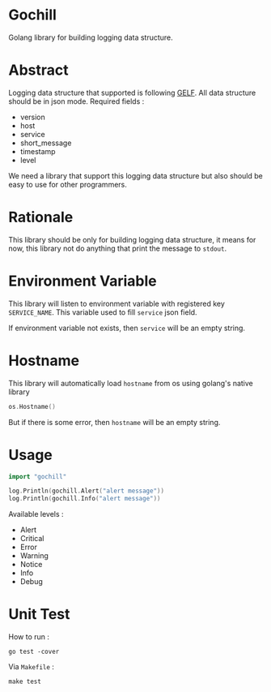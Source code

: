 # Gochill
Golang library for building logging data structure.

# Abstract

Logging data structure that supported is following [GELF](http://docs.graylog.org/en/2.0/pages/gelf.html#).
All data structure should be in json mode.  Required fields :

- version
- host
- service
- short_message
- timestamp
- level

We need a library that support this logging data structure but also should be easy
to use for other programmers.

# Rationale

This library should be only for building logging data structure, it means for now,
this library not do anything that print the message to `stdout`.

# Environment Variable

This library will listen to environment variable with registered key `SERVICE_NAME`.
This variable used to fill `service` json field.

If environment variable not exists, then `service` will be an empty string.

# Hostname

This library will automatically load `hostname` from os using golang's native library

```go
os.Hostname()
```

But if there is some error, then `hostname` will be an empty string.

# Usage

```go
import "gochill"

log.Println(gochill.Alert("alert message"))
log.Println(gochill.Info("alert message"))
```

Available levels :

- Alert
- Critical
- Error
- Warning
- Notice
- Info
- Debug

# Unit Test

How to run :

```
go test -cover
```

Via `Makefile` :

```
make test
```
